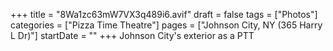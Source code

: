 +++
title = "8Wa1zc63mW7VX3q489i6.avif"
draft = false
tags = ["Photos"]
categories = ["Pizza Time Theatre"]
pages = ["Johnson City, NY (365 Harry L Dr)"]
startDate = ""
+++
Johnson City's exterior as a PTT
